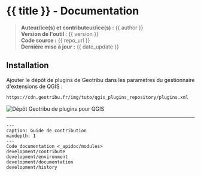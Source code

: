 # {{ title }} - Documentation

> **Auteur/ice(s) et contributeur/ice(s) :** {{ author }}  
> **Version de l'outil :** {{ version }}  
> **Code source :** {{ repo_url }}  
> **Dernière mise à jour :** {{ date_update }}

## Installation

Ajouter le dépôt de plugins de Geotribu dans les paramètres du gestionnaire d'extensions de QGIS :

```html
https://cdn.geotribu.fr/img/tuto/qgis_plugins_repository/plugins.xml
```

![Dépôt Geotribu de plugins pour QGIS](https://cdn.geotribu.fr/img/tuto/qgis_plugins_repository/qgis_repository_geotribu.png "Dépôt Geotribu de plugins pour QGIS")

----

```{toctree}
---
caption: Guide de contribution
maxdepth: 1
---
Code documentation <_apidoc/modules>
development/contribute
development/environment
development/documentation
development/history
```

